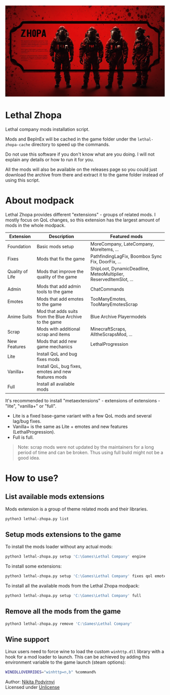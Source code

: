 <img src="logo.png" alt="Lethal Zhopa logo, generated by stable diffusion" /></br>

# Lethal Zhopa

Lethal company mods installation script.

Mods and BepInEx will be cached in the game folder under the `lethal-zhopa-cache` directory to speed up the commands.

Do not use this software if you don't know what are you doing. I will not explain any details or how to run it for you.

All the mods will also be available on the releases page so you could just download the archive from there and extract it to the game folder instead of using this script.

# About modpack

Lethal Zhopa provides different "extensions" - groups of related mods. I mostly focus on QoL changes, so this extension has the largest amount of mods in the whole modpack.

| Extension | Description | Featured mods |
| - | - | - |
| Foundation | Basic mods setup | MoreCompany, LateCompany, MoreItems, ... |
| Fixes | Mods that fix the game | PathfindingLagFix, Boombox Sync Fix, DoorFix, ... |
| Quality of Life | Mods that improve the quality of the game | ShipLoot, DynamicDeadline, MeteoMultiplier, ReservedItemSlot, ... |
| Admin | Mods that add admin tools to the game | ChatCommands |
| Emotes | Mods that add emotes to the game | TooManyEmotes, TooManyEmotesScrap |
| Anime Suits | Mod that adds suits from the Blue Archive to the game | Blue Archive Playermodels |
| Scrap | Mods with additional scrap and items | MinecraftScraps, AlltheScrapsMod, ... |
| New Features | Mods that add new game mechanics | LethalProgression |
| Lite | Install QoL and bug fixes mods | |
| Vanilla+ | Install QoL, bug fixes, emotes and new features mods | |
| Full | Install all available mods | |

It's recommended to install "metaextensions" - extensions of extensions - "lite", "vanilla+" or "full".

- Lite is a fixed base-game variant with a few QoL mods and several lag/bug fixes.
- Vanilla+ is the same as Lite + emotes and new features (LethalProgression).
- Full is full.

> Note: scrap mods were not updated by the maintainers for a long period of time and can be broken.
> Thus using full build might not be a good idea.

# How to use?

## List available mods extensions

Mods extension is a group of theme related mods and their libraries.

```bash
python3 lethal-zhopa.py list
```

## Setup mods extensions to the game

To install the mods loader without any actual mods:

```bash
python3 lethal-zhopa.py setup 'C:\Games\Lethal Company' engine
```

To install some extensions:

```bash
python3 lethal-zhopa.py setup 'C:\Games\Lethal Company' fixes qol emotes
```

To install all the available mods from the Lethal Zhopa modpack:

```bash
python3 lethal-zhopa.py setup 'C:\Games\Lethal Company' full
```

## Remove all the mods from the game

```bash
python3 lethal-zhopa.py remove 'C:\Games\Lethal Company'
```

## Wine support

Linux users need to force wine to load the custom `winhttp.dll` library with a hook
for a mod loader to launch. This can be achieved by adding this environment variable
to the game launch (steam options):

```bash
WINEDLLOVERRIDES="winhttp=n,b" %command%
```

Author: [Nikita Podvirnyi](https://github.com/krypt0nn)\
Licensed under [Unlicense](LICENSE)
